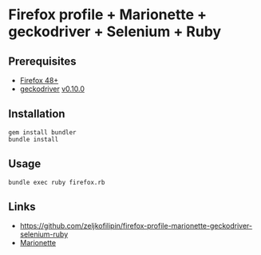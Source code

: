 # Firefox profile + Marionette + geckodriver + Selenium + Ruby

## Prerequisites

- [Firefox 48+](https://www.mozilla.org/en-US/firefox/new/)
- [geckodriver](https://github.com/mozilla/geckodriver/) [v0.10.0](https://github.com/mozilla/geckodriver/releases)

## Installation

    gem install bundler
    bundle install

## Usage

    bundle exec ruby firefox.rb

## Links

- https://github.com/zeljkofilipin/firefox-profile-marionette-geckodriver-selenium-ruby
- [Marionette](https://developer.mozilla.org/en-US/docs/Mozilla/QA/Marionette/WebDriver)

